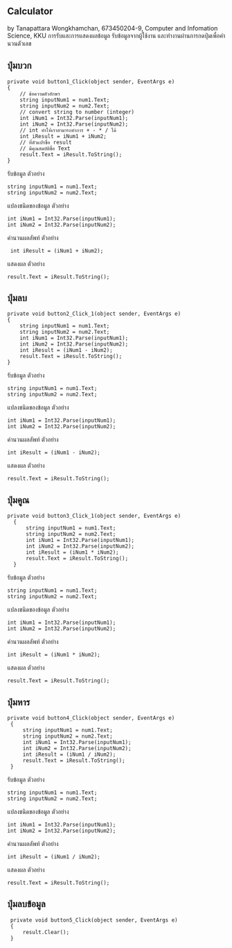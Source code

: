 ## Calculator

by Tanapattara Wongkhamchan, 673450204-9, Computer and Infomation Science, KKU
การรับและการแสดงผลข้อมูล
รับข้อมูลจากผู้ใช้งาน และทำงานผ่านการกดปุ่มเพื่อคำนวนตัวเลข
## ปุ่มบวก
```
private void button1_Click(object sender, EventArgs e)
{
    // ข้อความตัวอักษร
    string inputNum1 = num1.Text;
    string inputNum2 = num2.Text;
    // convert string to number (integer)
    int iNum1 = Int32.Parse(inputNum1);
    int iNum2 = Int32.Parse(inputNum2);
    // int ทำให้เราสามารถทำการ + - * / ได้
    int iResult = iNum1 + iNum2;
    // ที่ตัวแปรชื่อ result
    // มีคุณสมบัติชื่อ Text
    result.Text = iResult.ToString();
}
```
รับข้อมูล
ตัวอย่าง
```
string inputNum1 = num1.Text;
string inputNum2 = num2.Text;
```
แปลงชนิดของข้อมูล
ตัวอย่าง
```
int iNum1 = Int32.Parse(inputNum1);
int iNum2 = Int32.Parse(inputNum2);
```

คำนวนผลลัพท์
ตัวอย่าง
```
 int iResult = (iNum1 + iNum2);
```

แสดงผล
ตัวอย่าง
```
result.Text = iResult.ToString();
```

## ปุ่มลบ
```
private void button2_Click_1(object sender, EventArgs e)
{
    string inputNum1 = num1.Text;
    string inputNum2 = num2.Text;
    int iNum1 = Int32.Parse(inputNum1);
    int iNum2 = Int32.Parse(inputNum2);
    int iResult = (iNum1 - iNum2);
    result.Text = iResult.ToString();
}
```
รับข้อมูล
ตัวอย่าง
```
string inputNum1 = num1.Text;
string inputNum2 = num2.Text;
```
แปลงชนิดของข้อมูล
ตัวอย่าง
```
int iNum1 = Int32.Parse(inputNum1);
int iNum2 = Int32.Parse(inputNum2);
```

คำนวนผลลัพท์
ตัวอย่าง
```
int iResult = (iNum1 - iNum2);
```

แสดงผล
ตัวอย่าง
```
result.Text = iResult.ToString();
```
## ปุ่มคูณ
```
private void button3_Click_1(object sender, EventArgs e)
  {
      string inputNum1 = num1.Text;
      string inputNum2 = num2.Text;
      int iNum1 = Int32.Parse(inputNum1);
      int iNum2 = Int32.Parse(inputNum2);
      int iResult = (iNum1 * iNum2);
      result.Text = iResult.ToString();
  }
```
รับข้อมูล
ตัวอย่าง
```
string inputNum1 = num1.Text;
string inputNum2 = num2.Text;
```
แปลงชนิดของข้อมูล
ตัวอย่าง
```
int iNum1 = Int32.Parse(inputNum1);
int iNum2 = Int32.Parse(inputNum2);
```

คำนวนผลลัพท์
ตัวอย่าง
```
int iResult = (iNum1 * iNum2);
```

แสดงผล
ตัวอย่าง
```
result.Text = iResult.ToString();
```
## ปุ่มหาร
```
private void button4_Click(object sender, EventArgs e)
 {
     string inputNum1 = num1.Text;
     string inputNum2 = num2.Text;
     int iNum1 = Int32.Parse(inputNum1);
     int iNum2 = Int32.Parse(inputNum2);
     int iResult = (iNum1 / iNum2);
     result.Text = iResult.ToString();
 }
```
รับข้อมูล
ตัวอย่าง
```
string inputNum1 = num1.Text;
string inputNum2 = num2.Text;
```
แปลงชนิดของข้อมูล
ตัวอย่าง
```
int iNum1 = Int32.Parse(inputNum1);
int iNum2 = Int32.Parse(inputNum2);
```

คำนวนผลลัพท์
ตัวอย่าง
```
int iResult = (iNum1 / iNum2);
```

แสดงผล
ตัวอย่าง
```
result.Text = iResult.ToString();
```

## ปุ่มลบข้อมูล
```
 private void button5_Click(object sender, EventArgs e)
 {
     result.Clear();
 }
```
